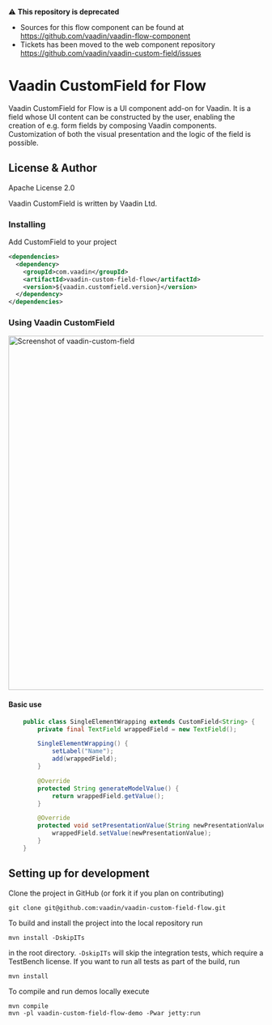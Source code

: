 ⚠️ **This repository is deprecated**
- Sources for this flow component can be found at https://github.com/vaadin/vaadin-flow-component
- Tickets has been moved to the web component repository https://github.com/vaadin/vaadin-custom-field/issues

# Vaadin CustomField for Flow

Vaadin CustomField for Flow is a UI component add-on for Vaadin. 
It is a field whose UI content can be constructed by the user, enabling 
the creation of e.g. form fields by composing Vaadin components.
Customization of both the visual presentation and the logic of the field is
possible.
## License & Author

Apache License 2.0

Vaadin CustomField is written by Vaadin Ltd.

### Installing
Add CustomField to your project
```xml
<dependencies>
  <dependency>
    <groupId>com.vaadin</groupId>
    <artifactId>vaadin-custom-field-flow</artifactId>
    <version>${vaadin.customfield.version}</version>
  </dependency>
</dependencies>
```

### Using Vaadin CustomField

[<img src="https://raw.githubusercontent.com/vaadin/vaadin-custom-field/master/screenshot.gif" width="700" alt="Screenshot of vaadin-custom-field">](https://vaadin.com/components/vaadin-custom-field)

#### Basic use
```java
    public class SingleElementWrapping extends CustomField<String> {
        private final TextField wrappedField = new TextField();

        SingleElementWrapping() {
            setLabel("Name");
            add(wrappedField);
        }

        @Override
        protected String generateModelValue() {
            return wrappedField.getValue();
        }

        @Override
        protected void setPresentationValue(String newPresentationValue) {
            wrappedField.setValue(newPresentationValue);
        }
    }
```

## Setting up for development

Clone the project in GitHub (or fork it if you plan on contributing)

```
git clone git@github.com:vaadin/vaadin-custom-field-flow.git
```

To build and install the project into the local repository run

```mvn install -DskipITs```

in the root directory. `-DskipITs` will skip the integration tests, which require a TestBench license. If you want to run all tests as part of the build, run

```mvn install```

To compile and run demos locally execute

```
mvn compile
mvn -pl vaadin-custom-field-flow-demo -Pwar jetty:run
```
